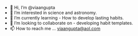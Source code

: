 - 👋 Hi, I’m @viaangupta
- 👀 I’m interested in science and astronomy.
- 🌱 I’m currently learning - How to develop lasting habits.
- 💞️ I’m looking to collaborate on - developing habit templates.
- 📫 How to reach me ... viaangupta@aol.com

<!---
viaangupta/viaangupta is a ✨ special ✨ repository because its `README.md` (this file) appears on your GitHub profile.
You can click the Preview link to take a look at your changes.
--->
